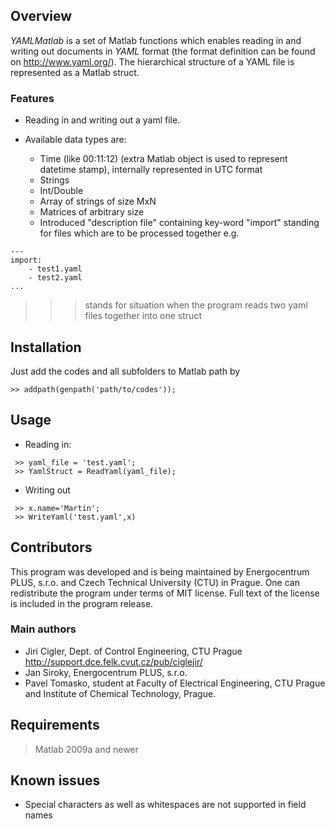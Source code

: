 ## Overview ##
_YAMLMatlab_ is a set of Matlab functions which enables reading in and writing out documents in _YAML_ format (the format definition can be found on http://www.yaml.org/). The hierarchical structure of a YAML file is represented as a Matlab struct.

### Features ###
  * Reading in and writing out a yaml file.

  * Available data types are:
    * Time (like 00:11:12) (extra Matlab object is used to represent datetime stamp), internally represented in UTC format
    * Strings
    * Int/Double
    * Array of strings of size MxN
    * Matrices of arbitrary size
    * Introduced "description file" containing key-word "import" standing for files which are to be processed together e.g.
```
---
import: 
    - test1.yaml
    - test2.yaml
...
```
> > > stands for situation when the program reads two yaml files together
> > > into one struct

## Installation ##
Just add the codes and all subfolders to Matlab path by
```
>> addpath(genpath('path/to/codes'));
```
## Usage ##
  * Reading in:
```
 >> yaml_file = 'test.yaml';
 >> YamlStruct = ReadYaml(yaml_file);
```

  * Writing out
```
 >> x.name='Martin';
 >> WriteYaml('test.yaml',x)
```

## Contributors ##
This program was developed and is being maintained by Energocentrum
PLUS, s.r.o. and Czech Technical University (CTU) in Prague. One can
redistribute the program under terms of MIT license. Full text of the
license is included in the program release.

### Main authors ###
  * Jiri Cigler, Dept. of Control Engineering, CTU Prague http://support.dce.felk.cvut.cz/pub/ciglejir/
  * Jan  Siroky, Energocentrum PLUS, s.r.o.
  * Pavel  Tomasko, student at Faculty of Electrical Engineering, CTU Prague and Institute of Chemical Technology, Prague.

## Requirements ##

> Matlab 2009a and newer

## Known issues ##
  * Special characters as well as whitespaces  are not supported   in field names